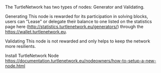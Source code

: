 The TurtleNetwork has two types of nodes: Generator and Validating.

Generating
  This node is rewarded for its participation in solving blocks, users can "Lease" or 
  delegate their balance to one listed on the statistics page here (http://statistics.turtlenetwork.eu/generators/)
  through the https://wallet.turtlenetwork.eu.
  
Validating
  This node is not rewarded and only helps to keep the network more resilients. 
  
Install TurtleNetwork Node
  https://documentation.turtlenetwork.eu/nodeowners/how-to-setup-a-new-node.html
